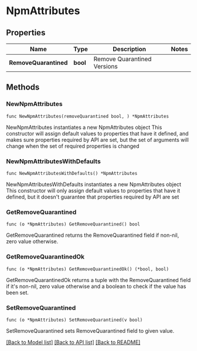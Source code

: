 # NpmAttributes

## Properties

Name | Type | Description | Notes
------------ | ------------- | ------------- | -------------
**RemoveQuarantined** | **bool** | Remove Quarantined Versions | 

## Methods

### NewNpmAttributes

`func NewNpmAttributes(removeQuarantined bool, ) *NpmAttributes`

NewNpmAttributes instantiates a new NpmAttributes object
This constructor will assign default values to properties that have it defined,
and makes sure properties required by API are set, but the set of arguments
will change when the set of required properties is changed

### NewNpmAttributesWithDefaults

`func NewNpmAttributesWithDefaults() *NpmAttributes`

NewNpmAttributesWithDefaults instantiates a new NpmAttributes object
This constructor will only assign default values to properties that have it defined,
but it doesn't guarantee that properties required by API are set

### GetRemoveQuarantined

`func (o *NpmAttributes) GetRemoveQuarantined() bool`

GetRemoveQuarantined returns the RemoveQuarantined field if non-nil, zero value otherwise.

### GetRemoveQuarantinedOk

`func (o *NpmAttributes) GetRemoveQuarantinedOk() (*bool, bool)`

GetRemoveQuarantinedOk returns a tuple with the RemoveQuarantined field if it's non-nil, zero value otherwise
and a boolean to check if the value has been set.

### SetRemoveQuarantined

`func (o *NpmAttributes) SetRemoveQuarantined(v bool)`

SetRemoveQuarantined sets RemoveQuarantined field to given value.



[[Back to Model list]](../README.md#documentation-for-models) [[Back to API list]](../README.md#documentation-for-api-endpoints) [[Back to README]](../README.md)


